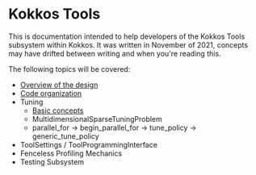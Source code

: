 # Kokkos Tools

This is documentation intended to help developers of the Kokkos Tools
subsystem within Kokkos. It was written in November of 2021, concepts
may have drifted between writing and when you're reading this.

The following topics will be covered:

- [Overview of the design](DesignOverview)
- [Code organization](CodeOrganization)
- Tuning
  - [Basic concepts](../TuningDesign)
  - MultidimensionalSparseTuningProblem
  - parallel\_for -> begin\_parallel\_for -> tune\_policy -> generic\_tune\_policy
- ToolSettings / ToolProgrammingInterface
- Fenceless Profiling Mechanics
- Testing Subsystem
